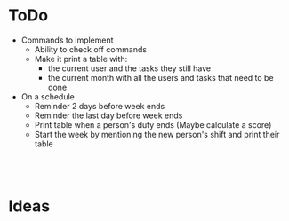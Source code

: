 # ToDo
 - Commands to implement
   - Ability to check off commands
   - Make it print a table with:
     - the current user and the tasks they still have
     - the current month with all the users and tasks that need to be done
 - On a schedule
   - Reminder 2 days before week ends
   - Reminder the last day before week ends
   - Print table when a person's duty ends (Maybe calculate a score)
   - Start the week by mentioning the new person's shift and print their table

<br></br>
# Ideas